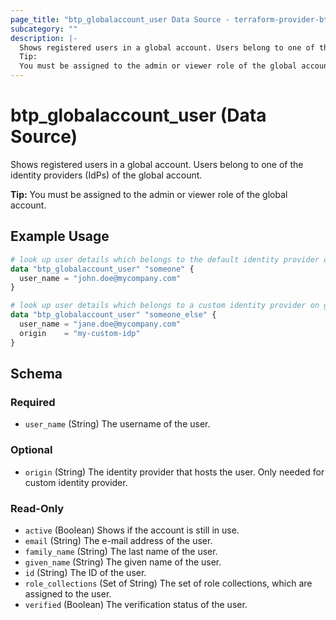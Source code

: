 ```yaml
---
page_title: "btp_globalaccount_user Data Source - terraform-provider-btp"
subcategory: ""
description: |-
  Shows registered users in a global account. Users belong to one of the identity providers (IdPs) of the global account.
  Tip:
  You must be assigned to the admin or viewer role of the global account.
---
```


# btp_globalaccount_user (Data Source)

Shows registered users in a global account. Users belong to one of the identity providers (IdPs) of the global account.

__Tip:__
You must be assigned to the admin or viewer role of the global account.

## Example Usage

```terraform
# look up user details which belongs to the default identity provider on global account level
data "btp_globalaccount_user" "someone" {
  user_name = "john.doe@mycompany.com"
}

# look up user details which belongs to a custom identity provider on global account level
data "btp_globalaccount_user" "someone_else" {
  user_name = "jane.doe@mycompany.com"
  origin    = "my-custom-idp"
}
```

<!-- schema generated by tfplugindocs -->
## Schema

### Required

- `user_name` (String) The username of the user.

### Optional

- `origin` (String) The identity provider that hosts the user. Only needed for custom identity provider.

### Read-Only

- `active` (Boolean) Shows if the account is still in use.
- `email` (String) The e-mail address of the user.
- `family_name` (String) The last name of the user.
- `given_name` (String) The given name of the user.
- `id` (String) The ID of the user.
- `role_collections` (Set of String) The set of role collections, which are assigned to the user.
- `verified` (Boolean) The verification status of the user.